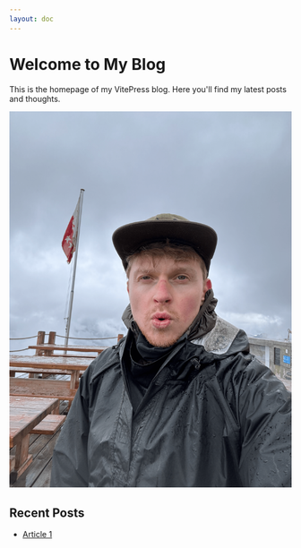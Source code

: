 ```yaml
---
layout: doc
---
```


# Welcome to My Blog

This is the homepage of my VitePress blog. Here you'll find my latest posts and thoughts.

![Alt text](../docs/images/1.png)

## Recent Posts

- [Article 1](/posts/article-1)
